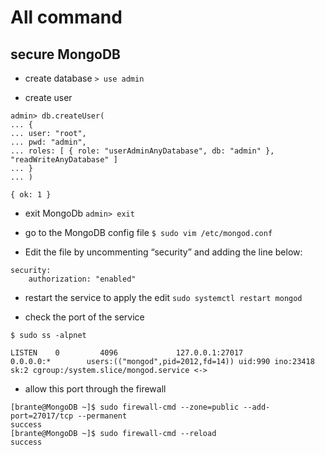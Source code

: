 # All command

## secure MongoDB

- create database
`> use admin`

- create user
```
admin> db.createUser(
... {
... user: "root",
... pwd: "admin",
... roles: [ { role: "userAdminAnyDatabase", db: "admin" }, "readWriteAnyDatabase" ]
... }
... )
```

```
{ ok: 1 }
```

- exit MongoDb
`admin> exit`

- go to the MongoDB config file
`$ sudo vim /etc/mongod.conf`

- Edit the file by uncommenting “security” and adding the line below:
```
security:
    authorization: "enabled"
```

- restart the service to apply the edit
`sudo systemctl restart mongod`

- check the port of the service
```
$ sudo ss -alpnet

LISTEN    0         4096             127.0.0.1:27017            0.0.0.0:*        users:(("mongod",pid=2012,fd=14)) uid:990 ino:23418 sk:2 cgroup:/system.slice/mongod.service <->
```

- allow this port through the firewall
```
[brante@MongoDB ~]$ sudo firewall-cmd --zone=public --add-port=27017/tcp --permanent
success
[brante@MongoDB ~]$ sudo firewall-cmd --reload
success
```


